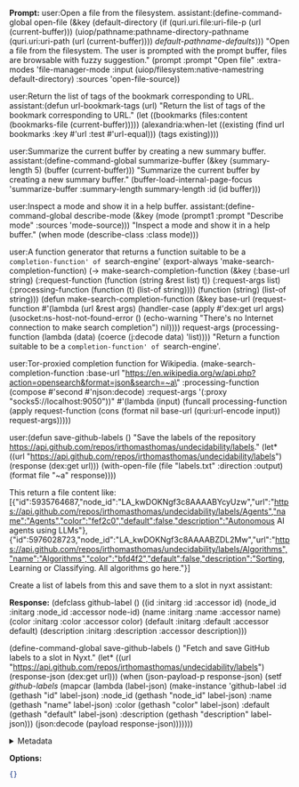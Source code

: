 **Prompt:**
user:Open a file from the filesystem.
assistant:(define-command-global open-file
(&key
 (default-directory
  (if (quri.uri.file:uri-file-p (url (current-buffer)))
      (uiop/pathname:pathname-directory-pathname
       (quri.uri:uri-path (url (current-buffer))))
      *default-pathname-defaults*)))
"Open a file from the filesystem.
The user is prompted with the prompt buffer, files are browsable with
fuzzy suggestion."
(prompt :prompt "Open file" :extra-modes 'file-manager-mode :input
        (uiop/filesystem:native-namestring default-directory) :sources
        'open-file-source))


user:Return the list of tags of the bookmark corresponding to URL.
assistant:(defun url-bookmark-tags (url)
"Return the list of tags of the bookmark corresponding to URL."
(let ((bookmarks (files:content (bookmarks-file (current-buffer)))))
(alexandria:when-let ((existing
                       (find url bookmarks :key #'url :test #'url-equal)))
  (tags existing))))


user:Summarize the current buffer by creating a new summary buffer.
assistant:(define-command-global summarize-buffer
(&key (summary-length 5) (buffer (current-buffer)))
"Summarize the current buffer by creating a new summary buffer."
(buffer-load-internal-page-focus 'summarize-buffer :summary-length
                                summary-length :id (id buffer)))

user:Inspect a mode and show it in a help buffer.
assistant:(define-command-global describe-mode
(&key (mode (prompt1 :prompt "Describe mode" :sources 'mode-source)))
"Inspect a mode and show it in a help buffer."
(when mode (describe-class :class mode)))



user:A function generator that returns a function suitable to be a `completion-function' of `search-engine'
(export-always 'make-search-completion-function)
(-> make-search-completion-function
    (&key (:base-url string)
          (:request-function (function (string &rest list) t))
          (:request-args list)
          (:processing-function (function (t) (list-of string))))
    (function (string) (list-of string)))
(defun make-search-completion-function (&key base-url
                                          (request-function
                                          #'(lambda (url &rest args)
                                              (handler-case (apply #'dex:get url args)
                                                (usocket:ns-host-not-found-error ()
                                                  (echo-warning "There's no Internet connection to make search completion")
                                                  nil))))
                                          request-args
                                          (processing-function (lambda (data) (coerce (j:decode data) 'list))))
  "Return a function suitable to be a `completion-function' of `search-engine'.


user:Tor-proxied completion function for Wikipedia.
(make-search-completion-function
:base-url \"https://en.wikipedia.org/w/api.php?action=opensearch&format=json&search=~a\"
:processing-function (compose #'second #'njson:decode)
:request-args '(:proxy \"socks5://localhost:9050\"))"
  #'(lambda (input)
      (funcall processing-function
              (apply request-function
                      (cons (format nil base-url (quri:url-encode input))
                            request-args)))))

                            
user:(defun save-github-labels ()
  "Save the labels of the repository https://api.github.com/repos/irthomasthomas/undecidability/labels."
  (let* ((url "https://api.github.com/repos/irthomasthomas/undecidability/labels")
         (response (dex:get url)))
    (with-open-file (file "labels.txt" :direction :output)
      (format file "~a" response))))

This return a file content like:
[{"id":5935764687,"node_id":"LA_kwDOKNgf3c8AAAABYcyUzw","url":"https://api.github.com/repos/irthomasthomas/undecidability/labels/Agents","name":"Agents","color":"fef2c0","default":false,"description":"Autonomous AI agents using LLMs"},{"id":5976028723,"node_id":"LA_kwDOKNgf3c8AAAABZDL2Mw","url":"https://api.github.com/repos/irthomasthomas/undecidability/labels/Algorithms","name":"Algorithms","color":"bfd4f2","default":false,"description":"Sorting, Learning or Classifying. All algorithms go here."}]

Create a list of labels from this and save them to a slot in nyxt
assistant:


**Response:**
(defclass github-label ()
  ((id :initarg :id :accessor id)
   (node_id :initarg :node_id :accessor node-id)
   (name :initarg :name :accessor name)
   (color :initarg :color :accessor color)
   (default :initarg :default :accessor default)
   (description :initarg :description :accessor description)))

(define-command-global save-github-labels ()
  "Fetch and save GitHub labels to a slot in Nyxt."
  (let* ((url "https://api.github.com/repos/irthomasthomas/undecidability/labels")
         (response-json (dex:get url)))
    (when (json-payload-p response-json)
      (setf *github-labels* (mapcar (lambda (label-json)
                                      (make-instance 'github-label
                                                     :id (gethash "id" label-json)
                                                     :node_id (gethash "node_id" label-json)
                                                     :name (gethash "name" label-json)
                                                     :color (gethash "color" label-json)
                                                     :default (gethash "default" label-json)
                                                     :description (gethash "description" label-json)))
                                    (json:decode (payload response-json)))))))

<details><summary>Metadata</summary>

- Duration: 21102 ms
- Datetime: 2023-12-06T14:16:21.820575
- Model: gpt-4-1106-preview

</details>

**Options:**
```json
{}
```

